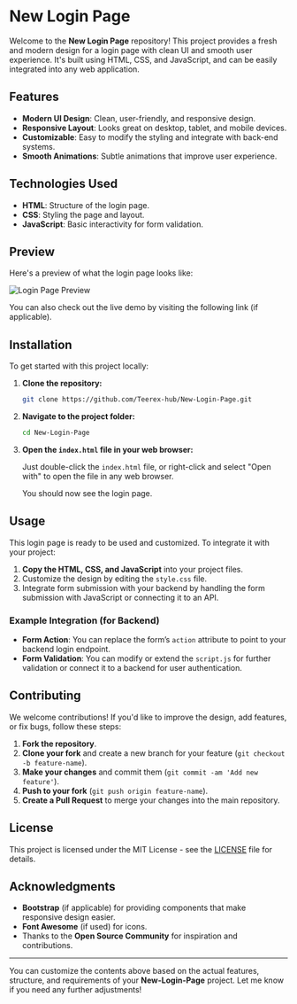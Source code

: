 

# New Login Page

Welcome to the **New Login Page** repository! This project provides a fresh and modern design for a login page with clean UI and smooth user experience. It's built using HTML, CSS, and JavaScript, and can be easily integrated into any web application.

## Features

- **Modern UI Design**: Clean, user-friendly, and responsive design.
- **Responsive Layout**: Looks great on desktop, tablet, and mobile devices.
- **Customizable**: Easy to modify the styling and integrate with back-end systems.
- **Smooth Animations**: Subtle animations that improve user experience.

## Technologies Used

- **HTML**: Structure of the login page.
- **CSS**: Styling the page and layout.
- **JavaScript**: Basic interactivity for form validation.

## Preview

Here's a preview of what the login page looks like:

![Login Page Preview](link-to-image-or-demo)

You can also check out the live demo by visiting the following link (if applicable).

## Installation

To get started with this project locally:

1. **Clone the repository:**

   ```bash
   git clone https://github.com/Teerex-hub/New-Login-Page.git
   ```

2. **Navigate to the project folder:**

   ```bash
   cd New-Login-Page
   ```

3. **Open the `index.html` file in your web browser:**

   Just double-click the `index.html` file, or right-click and select "Open with" to open the file in any web browser.

   You should now see the login page.

## Usage

This login page is ready to be used and customized. To integrate it with your project:

1. **Copy the HTML, CSS, and JavaScript** into your project files.
2. Customize the design by editing the `style.css` file.
3. Integrate form submission with your backend by handling the form submission with JavaScript or connecting it to an API.

### Example Integration (for Backend)

- **Form Action**: You can replace the form’s `action` attribute to point to your backend login endpoint.
- **Form Validation**: You can modify or extend the `script.js` for further validation or connect it to a backend for user authentication.

## Contributing

We welcome contributions! If you'd like to improve the design, add features, or fix bugs, follow these steps:

1. **Fork the repository**.
2. **Clone your fork** and create a new branch for your feature (`git checkout -b feature-name`).
3. **Make your changes** and commit them (`git commit -am 'Add new feature'`).
4. **Push to your fork** (`git push origin feature-name`).
5. **Create a Pull Request** to merge your changes into the main repository.

## License

This project is licensed under the MIT License - see the [LICENSE](LICENSE) file for details.

## Acknowledgments

- **Bootstrap** (if applicable) for providing components that make responsive design easier.
- **Font Awesome** (if used) for icons.
- Thanks to the **Open Source Community** for inspiration and contributions.

---

You can customize the contents above based on the actual features, structure, and requirements of your **New-Login-Page** project. Let me know if you need any further adjustments!
